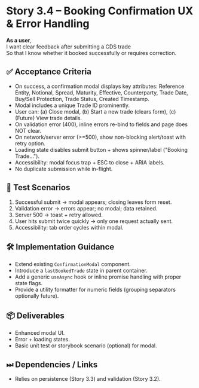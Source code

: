 # Story 3.4 – Booking Confirmation UX & Error Handling

**As a user**,  
I want clear feedback after submitting a CDS trade  
So that I know whether it booked successfully or requires correction.

## ✅ Acceptance Criteria
- On success, a confirmation modal displays key attributes: Reference Entity, Notional, Spread, Maturity, Effective, Counterparty, Trade Date, Buy/Sell Protection, Trade Status, Created Timestamp.
- Modal includes a unique Trade ID prominently.
- User can: (a) Close modal, (b) Start a new trade (clears form), (c) (Future) View trade details.
- On validation error (400), inline errors re-bind to fields and page does NOT clear.
- On network/server error (>=500), show non-blocking alert/toast with retry option.
- Loading state disables submit button + shows spinner/label ("Booking Trade...").
- Accessibility: modal focus trap + ESC to close + ARIA labels.
- No duplicate submission while in-flight.

## 🧪 Test Scenarios
1. Successful submit → modal appears; closing leaves form reset.
2. Validation error → errors appear; no modal; data retained.
3. Server 500 → toast + retry allowed.
4. User hits submit twice quickly → only one request actually sent.
5. Accessibility: tab order cycles within modal.

## 🛠 Implementation Guidance
- Extend existing `ConfirmationModal` component.
- Introduce a `lastBookedTrade` state in parent container.
- Add a generic `useAsync` hook or inline promise handling with proper state flags.
- Provide a utility formatter for numeric fields (grouping separators optionally future).

## 📦 Deliverables
- Enhanced modal UI.
- Error + loading states.
- Basic unit test or storybook scenario (optional) for modal.

## ⏭ Dependencies / Links
- Relies on persistence (Story 3.3) and validation (Story 3.2).

